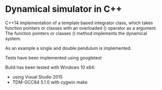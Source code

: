 # Dynamical simulator in C++

C++14 implementation of a template based integrator class, which takes function
pointers or classes with an overloaded () operator as a argument. The function
pointers or classes () method implements the dynamical system.

As an example a single and double pendulum is implemented.

Tests have been implemented using googletest

Build has been tested with Windows 10 x64: 
- using Visual Studio 2015
- TDM-GCC64 5.1.0 with cygwin make


